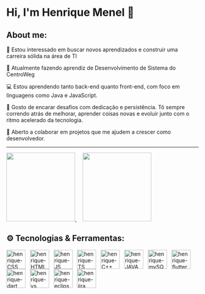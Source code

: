 # Hi, I'm Henrique Menel 👋

## About me: 

🧠 Estou interessado em buscar novos aprendizados e construir uma carreira sólida na área de TI
 
💼 Atualmente fazendo aprendiz de Desenvolvimento de Sistema do CentroWeg

💻 Estou aprendendo tanto back-end quanto front-end, com foco em linguagens como Java e JavaScript.
 
🚀 Gosto de encarar desafios com dedicação e persistência. Tô sempre correndo atrás de melhorar, aprender coisas novas e evoluir junto com o ritmo acelerado da tecnologia.
 
🎯 Aberto a colaborar em projetos que me ajudem a crescer como desenvolvedor.

---

<div align="start">
  <a href="https://github.com/HenriqueECM">
    <img height="180em" src="https://github-readme-stats.vercel.app/api?username=HenriqueECM&show_icons=true&theme=dark&include_all_commits=true&count_private=true"/>
  </a>
  &nbsp;&nbsp;&nbsp; <!-- espaçamento entre as imagens -->
  <a href="https://github.com/HenriqueECM">
    <img height="180em" src="https://github-readme-stats.vercel.app/api/top-langs/?username=HenriqueECM&layout=compact&langs_count=6&theme=dark" />
  </a>
</div>

## ⚙️ Tecnologias & Ferramentas: 
<div align="start">
  <img align="center" alt="henrique-CSS" height="50" src="https://cdn.jsdelivr.net/gh/devicons/devicon@latest/icons/css3/css3-original.svg"/>
  &nbsp;
  <img align="center" alt="henrique-HTML" height="50" src="https://cdn.jsdelivr.net/gh/devicons/devicon@latest/icons/html5/html5-original.svg"/>
  &nbsp;
  <img align="center" alt="henrique-JS" height="50" src="https://cdn.jsdelivr.net/gh/devicons/devicon@latest/icons/javascript/javascript-original.svg"/>
  &nbsp;
  <img align="center" alt="henrique-TS" height="50" src="https://cdn.jsdelivr.net/gh/devicons/devicon@latest/icons/typescript/typescript-original.svg"/>
  &nbsp;
  <img align="center" alt="henrique-C++" height="50" src="https://cdn.jsdelivr.net/gh/devicons/devicon@latest/icons/cplusplus/cplusplus-original.svg"/>
  &nbsp;
  <img align="center" alt="henrique-JAVA" height="50" src="https://cdn.jsdelivr.net/gh/devicons/devicon@latest/icons/java/java-original.svg"/>
  &nbsp;
  <img align="center" alt="henrique-mySQL" height="50" src="https://cdn.jsdelivr.net/gh/devicons/devicon@latest/icons/mysql/mysql-original.svg"/>
  &nbsp;
  <img align="center" alt="henrique-flutter" height="50" src="https://cdn.jsdelivr.net/gh/devicons/devicon@latest/icons/flutter/flutter-original.svg" />
  &nbsp;
  <img align="center" alt="henrique-dart" height="50" src="https://cdn.jsdelivr.net/gh/devicons/devicon@latest/icons/dart/dart-original.svg"/>
  &nbsp;
  <img align="center" alt="henrique-vs" height="50" src="https://cdn.jsdelivr.net/gh/devicons/devicon@latest/icons/vscode/vscode-original.svg"/>
  &nbsp;
  <img align="center" alt="henrique-eclipse" height="50" src="https://cdn.jsdelivr.net/gh/devicons/devicon@latest/icons/eclipse/eclipse-original.svg" />
  &nbsp;
  <img align="center" alt="henrique-jira" height="50" src="https://cdn.jsdelivr.net/gh/devicons/devicon@latest/icons/jira/jira-original.svg" />
</div>


